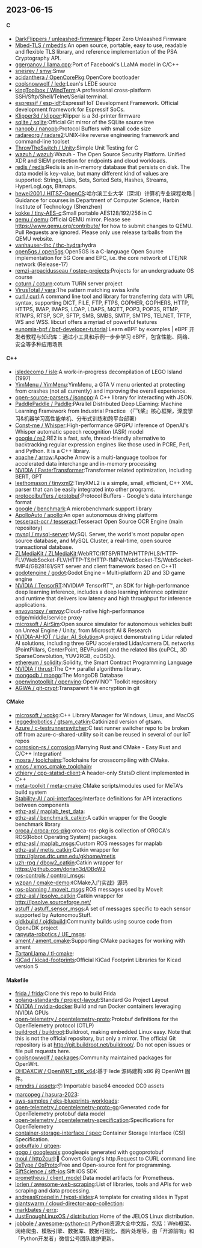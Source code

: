## 2023-06-15

#### C
* [DarkFlippers / unleashed-firmware](https://github.com/DarkFlippers/unleashed-firmware):Flipper Zero Unleashed Firmware
* [Mbed-TLS / mbedtls](https://github.com/Mbed-TLS/mbedtls):An open source, portable, easy to use, readable and flexible TLS library, and reference implementation of the PSA Cryptography API.
* [ggerganov / llama.cpp](https://github.com/ggerganov/llama.cpp):Port of Facebook's LLaMA model in C/C++
* [snesrev / smw](https://github.com/snesrev/smw):Smw
* [acidanthera / OpenCorePkg](https://github.com/acidanthera/OpenCorePkg):OpenCore bootloader
* [coolsnowwolf / lede](https://github.com/coolsnowwolf/lede):Lean's LEDE source
* [kingToolbox / WindTerm](https://github.com/kingToolbox/WindTerm):A professional cross-platform SSH/Sftp/Shell/Telnet/Serial terminal.
* [espressif / esp-idf](https://github.com/espressif/esp-idf):Espressif IoT Development Framework. Official development framework for Espressif SoCs.
* [Klipper3d / klipper](https://github.com/Klipper3d/klipper):Klipper is a 3d-printer firmware
* [sqlite / sqlite](https://github.com/sqlite/sqlite):Official Git mirror of the SQLite source tree
* [nanopb / nanopb](https://github.com/nanopb/nanopb):Protocol Buffers with small code size
* [radareorg / radare2](https://github.com/radareorg/radare2):UNIX-like reverse engineering framework and command-line toolset
* [ThrowTheSwitch / Unity](https://github.com/ThrowTheSwitch/Unity):Simple Unit Testing for C
* [wazuh / wazuh](https://github.com/wazuh/wazuh):Wazuh - The Open Source Security Platform. Unified XDR and SIEM protection for endpoints and cloud workloads.
* [redis / redis](https://github.com/redis/redis):Redis is an in-memory database that persists on disk. The data model is key-value, but many different kind of values are supported: Strings, Lists, Sets, Sorted Sets, Hashes, Streams, HyperLogLogs, Bitmaps.
* [hewei2001 / HITSZ-OpenCS](https://github.com/hewei2001/HITSZ-OpenCS):哈尔滨工业大学（深圳）计算机专业课程攻略 | Guidance for courses in Department of Computer Science, Harbin Institute of Technology (Shenzhen)
* [kokke / tiny-AES-c](https://github.com/kokke/tiny-AES-c):Small portable AES128/192/256 in C
* [qemu / qemu](https://github.com/qemu/qemu):Official QEMU mirror. Please see https://www.qemu.org/contribute/ for how to submit changes to QEMU. Pull Requests are ignored. Please only use release tarballs from the QEMU website.
* [vanhauser-thc / thc-hydra](https://github.com/vanhauser-thc/thc-hydra):hydra
* [open5gs / open5gs](https://github.com/open5gs/open5gs):Open5GS is a C-language Open Source implementation for 5G Core and EPC, i.e. the core network of LTE/NR network (Release-17)
* [remzi-arpacidusseau / ostep-projects](https://github.com/remzi-arpacidusseau/ostep-projects):Projects for an undergraduate OS course
* [coturn / coturn](https://github.com/coturn/coturn):coturn TURN server project
* [VirusTotal / yara](https://github.com/VirusTotal/yara):The pattern matching swiss knife
* [curl / curl](https://github.com/curl/curl):A command line tool and library for transferring data with URL syntax, supporting DICT, FILE, FTP, FTPS, GOPHER, GOPHERS, HTTP, HTTPS, IMAP, IMAPS, LDAP, LDAPS, MQTT, POP3, POP3S, RTMP, RTMPS, RTSP, SCP, SFTP, SMB, SMBS, SMTP, SMTPS, TELNET, TFTP, WS and WSS. libcurl offers a myriad of powerful features
* [eunomia-bpf / bpf-developer-tutorial](https://github.com/eunomia-bpf/bpf-developer-tutorial):Learn eBPF by examples | eBPF 开发者教程与知识库：通过小工具和示例一步步学习 eBPF，包含性能、网络、安全等多种应用场景

#### C++
* [isledecomp / isle](https://github.com/isledecomp/isle):A work-in-progress decompilation of LEGO Island (1997)
* [YimMenu / YimMenu](https://github.com/YimMenu/YimMenu):YimMenu, a GTA V menu oriented at protecting from crashes (not all currently) and improving the overall experience.
* [open-source-parsers / jsoncpp](https://github.com/open-source-parsers/jsoncpp):A C++ library for interacting with JSON.
* [PaddlePaddle / Paddle](https://github.com/PaddlePaddle/Paddle):PArallel Distributed Deep LEarning: Machine Learning Framework from Industrial Practice （『飞桨』核心框架，深度学习&机器学习高性能单机、分布式训练和跨平台部署）
* [Const-me / Whisper](https://github.com/Const-me/Whisper):High-performance GPGPU inference of OpenAI's Whisper automatic speech recognition (ASR) model
* [google / re2](https://github.com/google/re2):RE2 is a fast, safe, thread-friendly alternative to backtracking regular expression engines like those used in PCRE, Perl, and Python. It is a C++ library.
* [apache / arrow](https://github.com/apache/arrow):Apache Arrow is a multi-language toolbox for accelerated data interchange and in-memory processing
* [NVIDIA / FasterTransformer](https://github.com/NVIDIA/FasterTransformer):Transformer related optimization, including BERT, GPT
* [leethomason / tinyxml2](https://github.com/leethomason/tinyxml2):TinyXML2 is a simple, small, efficient, C++ XML parser that can be easily integrated into other programs.
* [protocolbuffers / protobuf](https://github.com/protocolbuffers/protobuf):Protocol Buffers - Google's data interchange format
* [google / benchmark](https://github.com/google/benchmark):A microbenchmark support library
* [ApolloAuto / apollo](https://github.com/ApolloAuto/apollo):An open autonomous driving platform
* [tesseract-ocr / tesseract](https://github.com/tesseract-ocr/tesseract):Tesseract Open Source OCR Engine (main repository)
* [mysql / mysql-server](https://github.com/mysql/mysql-server):MySQL Server, the world's most popular open source database, and MySQL Cluster, a real-time, open source transactional database.
* [ZLMediaKit / ZLMediaKit](https://github.com/ZLMediaKit/ZLMediaKit):WebRTC/RTSP/RTMP/HTTP/HLS/HTTP-FLV/WebSocket-FLV/HTTP-TS/HTTP-fMP4/WebSocket-TS/WebSocket-fMP4/GB28181/SRT server and client framework based on C++11
* [godotengine / godot](https://github.com/godotengine/godot):Godot Engine – Multi-platform 2D and 3D game engine
* [NVIDIA / TensorRT](https://github.com/NVIDIA/TensorRT):NVIDIA® TensorRT™, an SDK for high-performance deep learning inference, includes a deep learning inference optimizer and runtime that delivers low latency and high throughput for inference applications.
* [envoyproxy / envoy](https://github.com/envoyproxy/envoy):Cloud-native high-performance edge/middle/service proxy
* [microsoft / AirSim](https://github.com/microsoft/AirSim):Open source simulator for autonomous vehicles built on Unreal Engine / Unity, from Microsoft AI & Research
* [NVIDIA-AI-IOT / Lidar_AI_Solution](https://github.com/NVIDIA-AI-IOT/Lidar_AI_Solution):A project demonstrating Lidar related AI solutions, including three GPU accelerated Lidar/camera DL networks (PointPillars, CenterPoint, BEVFusion) and the related libs (cuPCL, 3D SparseConvolution, YUV2RGB, cuOSD,).
* [ethereum / solidity](https://github.com/ethereum/solidity):Solidity, the Smart Contract Programming Language
* [NVIDIA / thrust](https://github.com/NVIDIA/thrust):The C++ parallel algorithms library.
* [mongodb / mongo](https://github.com/mongodb/mongo):The MongoDB Database
* [openvinotoolkit / openvino](https://github.com/openvinotoolkit/openvino):OpenVINO™ Toolkit repository
* [AGWA / git-crypt](https://github.com/AGWA/git-crypt):Transparent file encryption in git

#### CMake
* [microsoft / vcpkg](https://github.com/microsoft/vcpkg):C++ Library Manager for Windows, Linux, and MacOS
* [leggedrobotics / gtsam_catkin](https://github.com/leggedrobotics/gtsam_catkin):Catkinized version of gtsam.
* [Azure / c-testrunnerswitcher](https://github.com/Azure/c-testrunnerswitcher):C test runner switcher repo to be broken off from azure-c-shared-utility so it can be reused in several of our IoT repos
* [corrosion-rs / corrosion](https://github.com/corrosion-rs/corrosion):Marrying Rust and CMake - Easy Rust and C/C++ Integration!
* [mosra / toolchains](https://github.com/mosra/toolchains):Toolchains for crosscompiling with CMake.
* [xmos / xmos_cmake_toolchain](https://github.com/xmos/xmos_cmake_toolchain):
* [vthiery / cpp-statsd-client](https://github.com/vthiery/cpp-statsd-client):A header-only StatsD client implemented in C++
* [meta-toolkit / meta-cmake](https://github.com/meta-toolkit/meta-cmake):CMake scripts/modules used for MeTA's build system
* [Stability-AI / api-interfaces](https://github.com/Stability-AI/api-interfaces):Interface definitions for API interactions between components
* [ethz-asl / maplab_test_data](https://github.com/ethz-asl/maplab_test_data):
* [ethz-asl / benchmark_catkin](https://github.com/ethz-asl/benchmark_catkin):A catkin wrapper for the Google benchmark library
* [oroca / oroca-ros-pkg](https://github.com/oroca/oroca-ros-pkg):oroca-ros-pkg is collection of OROCA's ROS(Robot Operating System) packages.
* [ethz-asl / maplab_msgs](https://github.com/ethz-asl/maplab_msgs):Custom ROS messages for maplab
* [ethz-asl / metis_catkin](https://github.com/ethz-asl/metis_catkin):Catkin wrapper for http://glaros.dtc.umn.edu/gkhome/metis
* [uzh-rpg / dbow2_catkin](https://github.com/uzh-rpg/dbow2_catkin):Catkin wrapper for https://github.com/dorian3d/DBoW2
* [ros-controls / control_msgs](https://github.com/ros-controls/control_msgs):
* [wzpan / cmake-demo](https://github.com/wzpan/cmake-demo):《CMake入门实战》源码
* [ros-planning / moveit_msgs](https://github.com/ros-planning/moveit_msgs):ROS messages used by MoveIt
* [ethz-asl / lpsolve_catkin](https://github.com/ethz-asl/lpsolve_catkin):Catkin wrapper for http://lpsolve.sourceforge.net/
* [astuff / astuff_sensor_msgs](https://github.com/astuff/astuff_sensor_msgs):A set of messages specific to each sensor supported by AutonomouStuff.
* [ojdkbuild / ojdkbuild](https://github.com/ojdkbuild/ojdkbuild):Community builds using source code from OpenJDK project
* [rapyuta-robotics / UE_msgs](https://github.com/rapyuta-robotics/UE_msgs):
* [ament / ament_cmake](https://github.com/ament/ament_cmake):Supporting CMake packages for working with ament
* [TartanLlama / tl-cmake](https://github.com/TartanLlama/tl-cmake):
* [KiCad / kicad-footprints](https://github.com/KiCad/kicad-footprints):Official KiCad Footprint Libraries for Kicad version 5

#### Makefile
* [frida / frida](https://github.com/frida/frida):Clone this repo to build Frida
* [golang-standards / project-layout](https://github.com/golang-standards/project-layout):Standard Go Project Layout
* [NVIDIA / nvidia-docker](https://github.com/NVIDIA/nvidia-docker):Build and run Docker containers leveraging NVIDIA GPUs
* [open-telemetry / opentelemetry-proto](https://github.com/open-telemetry/opentelemetry-proto):Protobuf definitions for the OpenTelemetry protocol (OTLP)
* [buildroot / buildroot](https://github.com/buildroot/buildroot):Buildroot, making embedded Linux easy. Note that this is not the official repository, but only a mirror. The official Git repository is at http://git.buildroot.net/buildroot/. Do not open issues or file pull requests here.
* [coolsnowwolf / packages](https://github.com/coolsnowwolf/packages):Community maintained packages for OpenWrt.
* [DHDAXCW / OpenWRT_x86_x64](https://github.com/DHDAXCW/OpenWRT_x86_x64):基于 lede 源码建构 x86 的 OpenWrt 固件。
* [pmndrs / assets](https://github.com/pmndrs/assets):📦
Importable base64 encoded CC0 assets
* [marcopeg / hasura-2023](https://github.com/marcopeg/hasura-2023):
* [aws-samples / eks-blueprints-workloads](https://github.com/aws-samples/eks-blueprints-workloads):
* [open-telemetry / opentelemetry-proto-go](https://github.com/open-telemetry/opentelemetry-proto-go):Generated code for OpenTelemetry protobuf data model
* [open-telemetry / opentelemetry-specification](https://github.com/open-telemetry/opentelemetry-specification):Specifications for OpenTelemetry
* [container-storage-interface / spec](https://github.com/container-storage-interface/spec):Container Storage Interface (CSI) Specification.
* [gobuffalo / gitgen](https://github.com/gobuffalo/gitgen):
* [gogo / googleapis](https://github.com/gogo/googleapis):googleapis generated with gogoprotobuf
* [moul / http2curl](https://github.com/moul/http2curl):📐
Convert Golang's http.Request to CURL command line
* [0xType / 0xProto](https://github.com/0xType/0xProto):Free and Open-source font for programming.
* [SiftScience / sift-ios](https://github.com/SiftScience/sift-ios):Sift iOS SDK
* [prometheus / client_model](https://github.com/prometheus/client_model):Data model artifacts for Prometheus.
* [lorien / awesome-web-scraping](https://github.com/lorien/awesome-web-scraping):List of libraries, tools and APIs for web scraping and data processing.
* [andreasKroepelin / typst-slides](https://github.com/andreasKroepelin/typst-slides):A template for creating slides in Typst
* [giantswarm / cloud-director-app-collection](https://github.com/giantswarm/cloud-director-app-collection):
* [markbates / errx](https://github.com/markbates/errx):
* [JustEnoughLinuxOS / distribution](https://github.com/JustEnoughLinuxOS/distribution):Home of the JELOS Linux distribution.
* [jobbole / awesome-python-cn](https://github.com/jobbole/awesome-python-cn):Python资源大全中文版，包括：Web框架、网络爬虫、模板引擎、数据库、数据可视化、图片处理等，由「开源前哨」和「Python开发者」微信公号团队维护更新。
